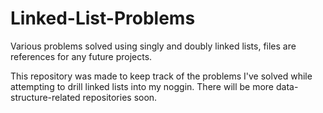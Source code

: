 # Linked-List-Problems
Various problems solved using singly and doubly linked lists, files are references for any future projects.

This repository was made to keep track of the problems I've solved while attempting to drill linked lists into my noggin. There will be more data-structure-related repositories soon.
